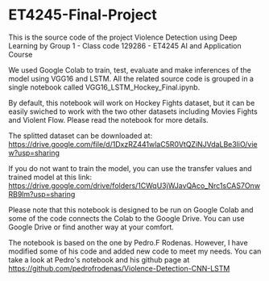 # ET4245-Final-Project
This is the source code of the project Violence Detection using Deep Learning by Group 1 - Class code 129286 - ET4245 AI and Application Course

We used Google Colab to train, test, evaluate and make inferences of the model using VGG16 and LSTM. All the related source code is grouped in a single notebook called VGG16_LSTM_Hockey_Final.ipynb. 

By default, this notebook will work on Hockey Fights dataset, but it can be easily swiched to work with the two other datasets including Movies Fights and Violent Flow. Please read the notebook for more details. 

The splitted dataset can be downloaded at: https://drive.google.com/file/d/1DxzRZ441wlaC5R0VtQZiNJVdaLBe3liO/view?usp=sharing

If you do not want to train the model, you can use the transfer values and trained model at this link: https://drive.google.com/drive/folders/1CWqU3jWJavQAco_Nrc1sCAS7OnwRB9lm?usp=sharing

Please note that this notebook is designed to be run on Google Colab and some of the code connects the Colab to the Google Drive. You can use Google Drive or find another way at your comfort.

The notebook is based on the one by Pedro.F Rodenas. However, I have modified some of his code and added new code to meet my needs. You can take a look at Pedro's notebook and his github page at https://github.com/pedrofrodenas/Violence-Detection-CNN-LSTM

